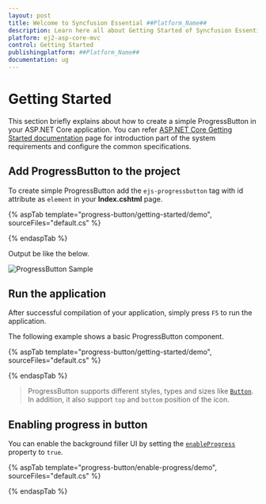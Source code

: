 ```yaml
---
layout: post
title: Welcome to Syncfusion Essential ##Platform_Name##
description: Learn here all about Getting Started of Syncfusion Essential ##Platform_Name## widgets based on HTML5 and jQuery.
platform: ej2-asp-core-mvc
control: Getting Started
publishingplatform: ##Platform_Name##
documentation: ug
---
```



# Getting Started

This section briefly explains about how to create a simple ProgressButton in your ASP.NET Core application. You can refer [ASP.NET Core Getting Started documentation](../getting-started) page for introduction part of the system requirements and configure the common specifications.

## Add ProgressButton to the project

To create simple ProgressButton add the `ejs-progressbutton` tag with id attribute as `element` in your **Index.cshtml** page.

{% aspTab template="progress-button/getting-started/demo", sourceFiles="default.cs" %}

{% endaspTab %}

Output be like the below.

![ProgressButton Sample](./images/progress-button.png)

## Run the application

 After successful compilation of your application, simply press `F5` to run the application.

The following example shows a basic ProgressButton component.

{% aspTab template="progress-button/getting-started/demo", sourceFiles="default.cs" %}

{% endaspTab %}

> ProgressButton supports different styles, types and sizes like [`Button`](https://ej2.syncfusion.com/aspnetcore/documentation/button/). In addition, it also support `top` and `bottom` position of the icon.

## Enabling progress in button

You can enable the background filler UI by setting the [`enableProgress`](https://help.syncfusion.com/cr/aspnetcore-js2/Syncfusion.EJ2.SplitButtons.ProgressButton.html#Syncfusion_EJ2_SplitButtons_ProgressButton_EnableProgress) property to `true`.

{% aspTab template="progress-button/enable-progress/demo", sourceFiles="default.cs" %}

{% endaspTab %}
